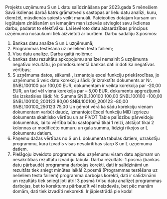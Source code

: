 Projekts uzņēmumu S un L datu salīdzināšana par 2023.gada 5 mēnešiem
Savā ikdienas darbā katrs grāmatvedis sastopas ar lielu datu analīzi, kuru, diemžēl, mūsdienās spiests veikt manuāli. Pateicoties dotajam kursam un iegūtajam zināšanām un iemaņām man izdevās atvieglot savu ikdienas darbu, padarot to efektīvāku.
Lai ievēroto datu aizsardzības principus uzņēmuma nosaukumi tiek aizvietoti ar burtiem. Darbu sadalīju 3.posmos: 
1.	Bankas datu analīze S un L uzņēmumā;
2.	Programmas testēšana uz nelieliem testa failiem;
3.	Visu datu analīze. 
Darba gaitā nolēmu:
1.	bankas datu rezultātu apkopojumu analīzei nemainīt S uzņēmuma negatīvu rezultātu, jo pirmdokumentā bankas dati ir doti ka negatīvas vērtības;
2.	S uzņēmuma datos, sākumā , izmantoju excel funkciju priekšrocības, jo uzņēmums S veic datu korekciju šādi: (ir izrakstīts dokuments ar Nr. SNBL100100 par 100,00 EUR,  dokumentam ir veikta korekcija par -20,00 EUR, un tad vēl viena korekcija par – 5,00 EUR, dokumentu apgrozījumā tās izskatīsies šādi:
Nr. 	Summa
SNBL100100	100,00
SNBL100100	-100,00
SNBL100100_200123	80,00
SNBL100100_200123	-80,00
SNBL100100_250123	75,00
Un ņēmot vērā ka šādu korekciju vienam dokumentam varbūt daudz, izmantojot Excel funkciju MID izgriezu dokumenta skaitlisko vērtību un ar PIVOT Table palīdzību pārveidoju dokumentus, lai to vērtība būtu sastopamā tikai 1 reizi, atstājot tikai 2 kolonnas ar modificēto numuru un gala summu, līdzīgi rīkojos ar L dokumentu datiem.
3.	Paņemu dažas vērtības no S un L dokumenta tabulas datiem, uzrakstīju programmu, kura izvadīs visas nesakritības starp S un L uzņēmuma datiem. 
4.	Pielāgoju izveidoto programmu abu uzņēmumu visam datu apjomam un nesakritības rezultātu izvadīju tabulā.
Darba rezultāts:
1.posmā (bankas datu pārbaudē) programma darbojas korekti, dati ir salīdzināmi un rezultāts tiek sniegt minūtes laikā!
2.posmā (Programmas testēšana uz nelieliem testa failiem) programma darbojas korekti, dati ir salīdzināmi un rezultāts tiek sniegt ļoti  ātri!
3.posmā (Visu datu analīze) programmas darbojas, bet to korektumu pārbaudīt vēl neizdevās, bet pēc manām domām, dati tiek izvadīti nekorekti. Ir jāpiestrādā pie koda!
